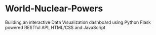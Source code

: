 # World-Nuclear-Powers
Building an interactive Data Visualization dashboard using Python Flask powered RESTful API, HTML/CSS and JavaScript
